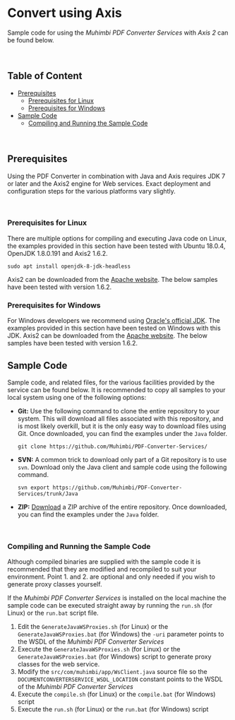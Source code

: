# Convert using Axis
Sample code for using the *Muhimbi PDF Converter Services* with *Axis 2* can be found below.

<br/>

## Table of Content
- [Prerequisites](#Prerequisites)
  - [Prerequisites for Linux](#Prerequisites-for-Linux)
  - [Prerequisites for Windows](#Prerequisites-for-Windows)
- [Sample Code](#Sample-Code)
  - [Compiling and Running the Sample Code](#Compiling-and-Running-the-Sample-Code)

<br/>

## Prerequisites
Using the PDF Converter in combination with Java and Axis requires JDK 7 or later and the Axis2 engine for Web services. Exact deployment and configuration steps for the various platforms vary slightly.

<br/>

### Prerequisites for Linux
There are multiple options for compiling and executing Java code on Linux, the examples provided in this section have been tested with Ubuntu 18.0.4, OpenJDK 1.8.0.191 and Axis2 1.6.2.

```
sudo apt install openjdk-8-jdk-headless
```
Axis2 can be downloaded from the [Apache website](http://axis.apache.org/axis2/java/core/index.html). The below samples have been tested with version 1.6.2.

### Prerequisites for Windows
For Windows developers we recommend using [Oracle's official JDK](http://www.oracle.com/technetwork/java/javase/downloads/jdk8-downloads-2133151.html). The examples provided in this section have been tested on Windows with this JDK.
 Axis2 can be downloaded from the [Apache website](http://axis.apache.org/axis2/java/core/index.html). The below samples have been tested with version 1.6.2.

## Sample Code
Sample code, and related files, for the various facilities provided by the service can be found below. It is recommended to copy all samples to your local system using one of the following options:

- **Git:** Use the following command to clone the entire repository to your system. This will download all files associated with this repository, and is most likely overkill, but it is the only easy way to download files using Git. Once downloaded, you can find the examples under the `Java` folder.<br>
   
     `git clone https://github.com/Muhimbi/PDF-Converter-Services/`

- **SVN:** A common trick to download only part of a Git repository  is to use `svn`. Download only the Java client and sample code using the following command.<br>

     `svn export https://github.com/Muhimbi/PDF-Converter-Services/trunk/Java`

- **ZIP:** [Download](https://github.com/Muhimbi/PDF-Converter-Services/zipball/master/) a ZIP archive of the entire repository. Once downloaded, you can find the examples under the `Java` folder.
<br/>

### Compiling and Running the Sample Code
Although compiled binaries are supplied with the sample code it is recommended that they are modified and recompiled to suit your environment. Point 1. and 2. are optional and only needed if you wish to generate proxy classes yourself.

If the *Muhimbi PDF Converter Services* is installed on the local machine the sample code can be executed straight away by running the `run.sh` (for Linux) or the `run.bat` script file.
<BR/>
1. Edit the `GenerateJavaWSProxies.sh` (for Linux) or the `GenerateJavaWSProxies.bat` (for Windows) the `-uri` parameter points to the WSDL of the *Muhimbi PDF Converter Services*
2. Execute the `GenerateJavaWSProxies.sh` (for Linux) or the `GenerateJavaWSProxies.bat` (for Windows) script to generate proxy classes for the web service.
3. Modify the `src/com/muhimbi/app/WsClient.java` source file so the `DOCUMENTCONVERTERSERVICE_WSDL_LOCATION` constant points to the WSDL of the *Muhimbi PDF Converter Services*
4. Execute the `compile.sh` (for Linux) or the `compile.bat` (for Windows) script
5. Execute the `run.sh` (for Linux) or the `run.bat` (for Windows) script

<br/>